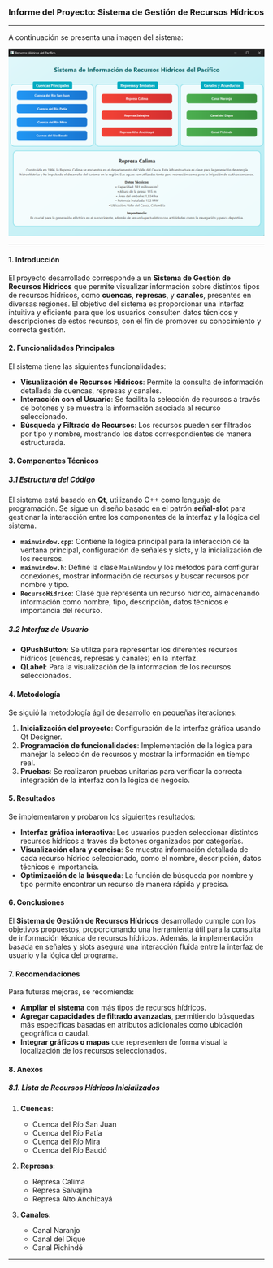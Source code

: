 ### Informe del Proyecto: Sistema de Gestión de Recursos Hídricos

---

A continuación se presenta una imagen del sistema:

![Versionn 1](version1.png)

---

#### 1. **Introducción**
El proyecto desarrollado corresponde a un **Sistema de Gestión de Recursos Hídricos** que permite visualizar información sobre distintos tipos de recursos hídricos, como **cuencas**, **represas**, y **canales**, presentes en diversas regiones. El objetivo del sistema es proporcionar una interfaz intuitiva y eficiente para que los usuarios consulten datos técnicos y descripciones de estos recursos, con el fin de promover su conocimiento y correcta gestión.

#### 2. **Funcionalidades Principales**
El sistema tiene las siguientes funcionalidades:
- **Visualización de Recursos Hídricos**: Permite la consulta de información detallada de cuencas, represas y canales.
- **Interacción con el Usuario**: Se facilita la selección de recursos a través de botones y se muestra la información asociada al recurso seleccionado.
- **Búsqueda y Filtrado de Recursos**: Los recursos pueden ser filtrados por tipo y nombre, mostrando los datos correspondientes de manera estructurada.

#### 3. **Componentes Técnicos**
##### 3.1 **Estructura del Código**
El sistema está basado en **Qt**, utilizando C++ como lenguaje de programación. Se sigue un diseño basado en el patrón **señal-slot** para gestionar la interacción entre los componentes de la interfaz y la lógica del sistema.

- **`mainwindow.cpp`**: Contiene la lógica principal para la interacción de la ventana principal, configuración de señales y slots, y la inicialización de los recursos.
- **`mainwindow.h`**: Define la clase `MainWindow` y los métodos para configurar conexiones, mostrar información de recursos y buscar recursos por nombre y tipo.
- **`RecursoHidrico`**: Clase que representa un recurso hídrico, almacenando información como nombre, tipo, descripción, datos técnicos e importancia del recurso.

##### 3.2 **Interfaz de Usuario**
- **QPushButton**: Se utiliza para representar los diferentes recursos hídricos (cuencas, represas y canales) en la interfaz.
- **QLabel**: Para la visualización de la información de los recursos seleccionados.
  
#### 4. **Metodología**
Se siguió la metodología ágil de desarrollo en pequeñas iteraciones:
1. **Inicialización del proyecto**: Configuración de la interfaz gráfica usando Qt Designer.
2. **Programación de funcionalidades**: Implementación de la lógica para manejar la selección de recursos y mostrar la información en tiempo real.
3. **Pruebas**: Se realizaron pruebas unitarias para verificar la correcta integración de la interfaz con la lógica de negocio.

#### 5. **Resultados**
Se implementaron y probaron los siguientes resultados:
- **Interfaz gráfica interactiva**: Los usuarios pueden seleccionar distintos recursos hídricos a través de botones organizados por categorías.
- **Visualización clara y concisa**: Se muestra información detallada de cada recurso hídrico seleccionado, como el nombre, descripción, datos técnicos e importancia.
- **Optimización de la búsqueda**: La función de búsqueda por nombre y tipo permite encontrar un recurso de manera rápida y precisa.

#### 6. **Conclusiones**
El **Sistema de Gestión de Recursos Hídricos** desarrollado cumple con los objetivos propuestos, proporcionando una herramienta útil para la consulta de información técnica de recursos hídricos. Además, la implementación basada en señales y slots asegura una interacción fluida entre la interfaz de usuario y la lógica del programa.

#### 7. **Recomendaciones**
Para futuras mejoras, se recomienda:
- **Ampliar el sistema** con más tipos de recursos hídricos.
- **Agregar capacidades de filtrado avanzadas**, permitiendo búsquedas más específicas basadas en atributos adicionales como ubicación geográfica o caudal.
- **Integrar gráficos o mapas** que representen de forma visual la localización de los recursos seleccionados.

#### 8. **Anexos**
##### 8.1. **Lista de Recursos Hídricos Inicializados**
1. **Cuencas**:
   - Cuenca del Río San Juan
   - Cuenca del Río Patía
   - Cuenca del Río Mira
   - Cuenca del Río Baudó

2. **Represas**:
   - Represa Calima
   - Represa Salvajina
   - Represa Alto Anchicayá

3. **Canales**:
   - Canal Naranjo
   - Canal del Dique
   - Canal Pichindé

---
